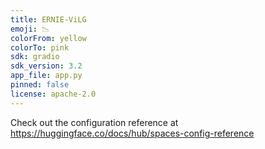 ```yaml
---
title: ERNIE-ViLG
emoji: 📉
colorFrom: yellow
colorTo: pink
sdk: gradio
sdk_version: 3.2
app_file: app.py
pinned: false
license: apache-2.0
---
```


Check out the configuration reference at https://huggingface.co/docs/hub/spaces-config-reference
